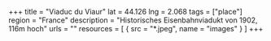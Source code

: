 +++
title = "Viaduc du Viaur"
lat = 44.126
lng = 2.068
tags = ["place"]
region = "France"
description = "Historisches Eisenbahnviadukt von 1902, 116m hoch"
urls = ""
resources = [
    { src = "*.jpeg", name = "images" }
]
+++